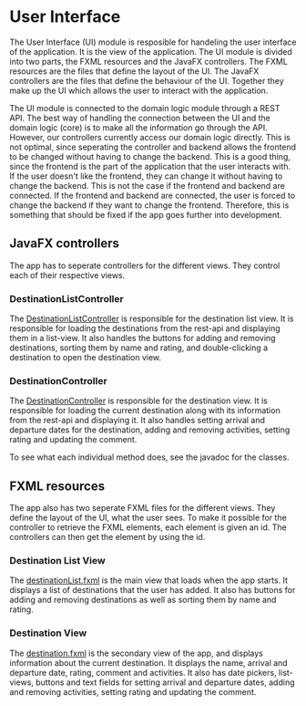 # User Interface

The User Interface (UI) module is resposible for handeling the user interface of the application. It is the view of the application. The UI module is divided into two parts, the FXML resources and the JavaFX controllers. The FXML resources are the files that define the layout of the UI. The JavaFX controllers are the files that define the behaviour of the UI. Together they make up the UI which allows the user to interact with the application.

The UI module is connected to the domain logic module through a REST API. The best way of handling the connection between the UI and the domain logic (core) is to make all the information go through the API. However, our controllers currently access our domain logic directly. This is not optimal, since seperating the controller and backend allows the frontend to be changed without having to change the backend. This is a good thing, since the frontend is the part of the application that the user interacts with. If the user doesn't like the frontend, they can change it without having to change the backend. This is not the case if the frontend and backend are connected. If the frontend and backend are connected, the user is forced to change the backend if they want to change the frontend. Therefore, this is something that should be fixed if the app goes further into development.

## JavaFX controllers

The app has to seperate controllers for the different views. They control each of their respective views.

### DestinationListController

The [DestinationListController](/travelu/fxui/src/main/java/travelu/fxui/DestinationListController.java) is responsible for the destination list view. It is responsible for loading the destinations from the rest-api and displaying them in a list-view. It also handles the buttons for adding and removing destinations, sorting them by name and rating, and double-clicking a destination to open the destination view.

### DestinationController

The [DestinationController](/travelu/fxui/src/main/java/travelu/fxui/DestinationController.java) is responsible for the destination view. It is responsible for loading the current destination along with its information from the rest-api and displaying it. It also handles setting arrival and departure dates for the destination, adding and removing activities, setting rating and updating the comment.

To see what each individual method does, see the javadoc for the classes.


## FXML resources

The app also has two seperate FXML files for the different views. They define the layout of the UI, what the user sees. To make it possible for the controller to retrieve the FXML elements, each element is given an id. The controllers can then get the element by using the id.

### Destination List View

The [destinationList.fxml](/travelu/fxui/src/main/resources/travelu/fxui/destinationList.fxml) is the main view that loads when the app starts. It displays a list of destinations that the user has added. It also has buttons for adding and removing destinations as well as sorting them by name and rating.

### Destination View

The [destination.fxml](/travelu/fxui/src/main/resources/travelu/fxui/destination.fxml) is the secondary view of the app, and displays information about the current destination. It displays the name, arrival and departure date, rating, comment and activities. It also has date pickers, list-views, buttons and text fields for setting arrival and departure dates, adding and removing activities, setting rating and updating the comment.